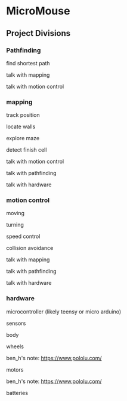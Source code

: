 # MicroMouse #

## Project Divisions

### Pathfinding

find shortest path

talk with mapping

talk with motion control

### mapping

track position

locate walls

 explore maze

detect finish cell

talk with motion control

talk with pathfinding

talk with hardware

### motion control

moving

turning

speed control

collision avoidance

talk with mapping

talk with pathfinding

talk with hardware

### hardware

microcontroller (likely teensy or micro arduino)

sensors

body

wheels

ben_h's note: https://www.pololu.com/  

motors

ben_h's note: https://www.pololu.com/  

batteries
